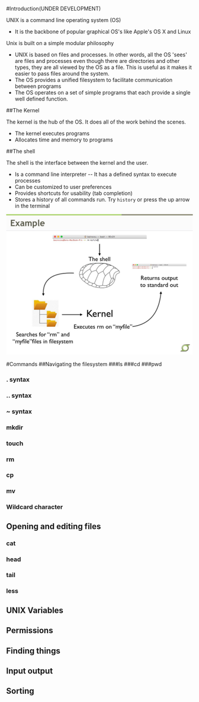 #Introduction(UNDER DEVELOPMENT)

UNIX is a command line operating system (OS)
* It is the backbone of popular graphical OS's like Apple's OS X and Linux

Unix is built on a simple modular philosophy
* UNIX is based on files and processes. In other words, all the OS 'sees' are files and processes even though there are directories and other types, they are all viewed by the OS as a file. This is useful as it makes it easier to pass files around the system.
* The OS provides a unified filesystem to facilitate communication between programs
* The OS operates on a set of simple programs that each provide a single well defined function.

##The Kernel

The kernel is the hub of the OS. It does all of the work behind the scenes.
* The kernel executes programs
* Allocates time and memory to programs


##The shell

The shell is the interface between the kernel and the user.
* Is a command line interpreter -- It has a defined syntax to execute processes
* Can be customized to user preferences
* Provides shortcuts for usability (tab completion)
* Stores a history of all commands run. Try `history` or press the up arrow in the terminal

![Kernel Example - Module 2](Images/unix_kernel_example.jpg)

#Commands
##Navigating the filesystem
###ls
###cd
###pwd
### . syntax
### .. syntax
### ~ syntax
### mkdir
### touch
### rm
### cp
### mv
### Wildcard character
## Opening and editing files
### cat
### head
### tail
### less
## UNIX Variables
## Permissions
## Finding things
## Input output
## Sorting


